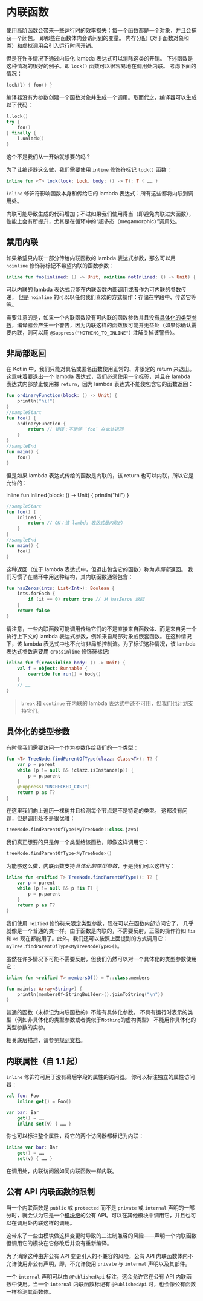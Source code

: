 [//]: # (title: 内联函数与具体化的类型参数)

# 内联函数

使用[高阶函数](lambdas.md)会带来一些运行时的效率损失：每一个函数都是一个对象，并且会捕获一个闭包。
即那些在函数体内会访问到的变量。
内存分配（对于函数对象和类）和虚拟调用会引入运行时间开销。

但是在许多情况下通过内联化 lambda 表达式可以消除这类的开销。
下述函数是这种情况的很好的例子。即 `lock()` 函数可以很容易地在调用处内联。
考虑下面的情况：


```kotlin
lock(l) { foo() }
```


编译器没有为参数创建一个函数对象并生成一个调用。取而代之，编译器可以生成以下代码：


```kotlin
l.lock()
try {
    foo()
} finally {
    l.unlock()
}
```


这个不是我们从一开始就想要的吗？

为了让编译器这么做，我们需要使用 `inline` 修饰符标记 `lock()` 函数：


```kotlin
inline fun <T> lock(lock: Lock, body: () -> T): T { …… }
```


`inline` 修饰符影响函数本身和传给它的 lambda 表达式：所有这些都将内联<!--
-->到调用处。

内联可能导致生成的代码增加；不过如果我们使用得当（即避免内联过大函数），性能上会有所提升，尤其是在循环中的“超多态（megamorphic）”调用处。

## 禁用内联

如果希望只内联一部分传给内联函数的 lambda 表达式参数，那么可以用 `noinline` 修饰符标记<!--
-->不希望内联的函数参数：


```kotlin
inline fun foo(inlined: () -> Unit, noinline notInlined: () -> Unit) { …… }
```


可以内联的 lambda 表达式只能在内联函数内部调用或者作为可内联的参数传递，
但是 `noinline` 的可以以任何我们喜欢的方式操作：存储在字段中、传送它等等。

需要注意的是，如果一个内联函数没有可内联的函数参数并且没有<!--
-->[具体化的类型参数](#具体化的类型参数)，编译器会产生一个警告，因为内联这样的函数<!--
-->很可能并无益处（如果你确认需要内联，则可以用 `@Suppress("NOTHING_TO_INLINE")` 注解关掉该警告）。

## 非局部返回

在 Kotlin 中，我们只能对具名或匿名函数使用正常的、非限定的 return 来退出。
这意味着要退出一个 lambda 表达式，我们必须使用一个[标签](returns.md#返回到标签)，并且<!--
-->在 lambda 表达式内部禁止使用裸 `return`，因为 lambda 表达式不能使包含它的函数返回：


```kotlin
fun ordinaryFunction(block: () -> Unit) {
    println("hi!")
}
//sampleStart
fun foo() {
    ordinaryFunction {
        return // 错误：不能使 `foo` 在此处返回
    }
}
//sampleEnd
fun main() {
    foo()
}
```


但是如果 lambda 表达式传给的函数是内联的，该 return 也可以内联，所以它是允许的：


inline fun inlined(block: () -> Unit) {
println("hi!")
}
```kotlin
//sampleStart
fun foo() {
    inlined {
        return // OK：该 lambda 表达式是内联的
    }
}
//sampleEnd
fun main() {
    foo()
}
```


这种返回（位于 lambda 表达式中，但退出包含它的函数）称为*非局部*返回。 我们习惯了<!--
-->在循环中用这种结构，其内联函数通常包含：


```kotlin
fun hasZeros(ints: List<Int>): Boolean {
    ints.forEach {
        if (it == 0) return true // 从 hasZeros 返回
    }
    return false
}
```


请注意，一些内联函数可能调用传给它们的不是直接来自函数体、而是来自另一个执行<!--
-->上下文的 lambda 表达式参数，例如来自局部对象或嵌套函数。在这种情况下，该 lambda 表达式中<!--
-->也不允许非局部控制流。为了标识这种情况，该 lambda 表达式参数需要<!--
-->用 `crossinline` 修饰符标记:


```kotlin
inline fun f(crossinline body: () -> Unit) {
    val f = object: Runnable {
        override fun run() = body()
    }
    // ……
}
```


> `break` 和 `continue` 在内联的 lambda 表达式中还不可用，但我们也计划支持它们。

## 具体化的类型参数

有时候我们需要访问一个作为参数传给我们的一个类型：


```kotlin
fun <T> TreeNode.findParentOfType(clazz: Class<T>): T? {
    var p = parent
    while (p != null && !clazz.isInstance(p)) {
        p = p.parent
    }
    @Suppress("UNCHECKED_CAST")
    return p as T?
}
```


在这里我们向上遍历一棵树并且检测每个节点是不是特定的类型。
这都没有问题，但是调用处不是很优雅：


```kotlin
treeNode.findParentOfType(MyTreeNode::class.java)
```


我们真正想要的只是传一个类型给该函数，即像这样调用它：


```kotlin
treeNode.findParentOfType<MyTreeNode>()
```


为能够这么做，内联函数支持*具体化的类型参数*，于是我们可以这样写：


```kotlin
inline fun <reified T> TreeNode.findParentOfType(): T? {
    var p = parent
    while (p != null && p !is T) {
        p = p.parent
    }
    return p as T?
}
```


我们使用 `reified` 修饰符来限定类型参数，现在可以在函数内部访问它了，
几乎就像是一个普通的类一样。由于函数是内联的，不需要反射，正常的操作符如 `!is`
和 `as` 现在都能用了。此外，我们还可以按照上面提到的方式调用它：`myTree.findParentOfType<MyTreeNodeType>()`。

虽然在许多情况下可能不需要反射，但我们仍然可以对一个具体化的类型参数使用它：


```kotlin
inline fun <reified T> membersOf() = T::class.members

fun main(s: Array<String>) {
    println(membersOf<StringBuilder>().joinToString("\n"))
}
```


普通的函数（未标记为内联函数的）不能有具体化参数。
不具有运行时表示的类型（例如非具体化的类型参数或者类似于`Nothing`的虚构类型）
不能用作具体化的类型参数的实参。

相关底层描述，请参见[规范文档](https://github.com/JetBrains/kotlin/blob/master/spec-docs/reified-type-parameters.md)。

## 内联属性（自 1.1 起）

`inline` 修饰符可用于没有幕后字段的属性的访问器。
你可以标注独立的属性访问器：


```kotlin
val foo: Foo
    inline get() = Foo()

var bar: Bar
    get() = ……
    inline set(v) { …… }
```


你也可以标注整个属性，将它的两个访问器都标记为内联：


```kotlin
inline var bar: Bar
    get() = ……
    set(v) { …… }
```


在调用处，内联访问器如同内联函数一样内联。

## 公有 API 内联函数的限制

当一个内联函数是 `public` 或 `protected` 而不是 `private` 或 `internal` 声明的一部分时，就会认为它是一个[模块级](visibility-modifiers.md#模块)的公有 API。可以在其他模块中调用它，并且也可以在调用处内联这样的调用。

这带来了一些由模块做这样变更时导致的二进制兼容的风险——声明一个内联函数但调用它的模块在它修改后并没有重新编译。

为了消除这种由**非**公有 API 变更引入的不兼容的风险，公有 API 内联函数体内不允许使用非公有声明，即，不允许使用 `private` 与 `internal` 声明以及其部件。

一个 `internal` 声明可以由 `@PublishedApi` 标注，这会允许它在公有 API 内联函数中使用。当一个 `internal` 内联函数标记有 `@PublishedApi` 时，也会像公有函数一样检测其函数体。
 
